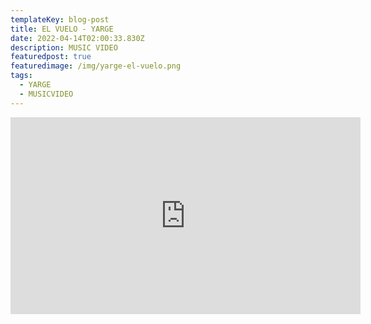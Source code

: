 ```yaml
---
templateKey: blog-post
title: EL VUELO - YARGE
date: 2022-04-14T02:00:33.830Z
description: MUSIC VIDEO
featuredpost: true
featuredimage: /img/yarge-el-vuelo.png
tags:
  - YARGE
  - MUSICVIDEO
---
```

<iframe width="560" height="315" src="https://www.youtube.com/embed/7tFEDhjgngs" title="YouTube video player" frameborder="0" allow="accelerometer; autoplay; clipboard-write; encrypted-media; gyroscope; picture-in-picture" allowfullscreen></iframe>